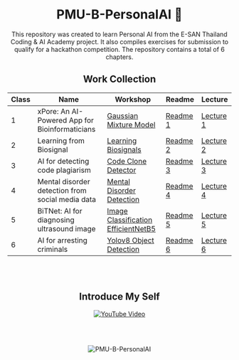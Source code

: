 <div align="center">
  
# PMU-B-PersonalAI 🦾

This repository was created to learn Personal AI from the E-SAN Thailand Coding & AI Academy project. It also compiles exercises for submission to qualify for a hackathon competition. The repository contains a total of 6 chapters.

## Work Collection

|Class|Name|Workshop|Readme|Lecture |
| ------------- | ------------- |-------------  |-------------  |-------------  |
| 1  | xPore: An AI-Powered App for Bioinformaticians  |[Gaussian Mixture Model](https://github.com/JakgritB/PMU-B-PersonalAI/blob/main/01_xPore/GMM.ipynb) | [Readme 1](https://github.com/JakgritB/PMU-B-PersonalAI/blob/main/01_xPore/README.md)|[Lecture 1](https://github.com/JakgritB/PMU-B-PersonalAI/blob/main/01_xPore/01_xPore_Note.pdf)|
| 2  | Learning from Biosignal  | [Learning Biosignals](https://github.com/JakgritB/PMU-B-PersonalAI/tree/main/02_Biosignal/pmub-learning-biosignals-main) | [Readme 2](https://github.com/JakgritB/PMU-B-PersonalAI/blob/main/02_Biosignal/README.md)|[Lecture 2](https://github.com/JakgritB/PMU-B-PersonalAI/blob/main/02_Biosignal/02_Biosignal_Note.pdf)|
| 3  | AI for detecting code plagiarism  | [Code Clone Detector](https://github.com/JakgritB/PMU-B-PersonalAI/blob/main/03_CodeClone/PMU_B_CodingAI_CodeCloneDetection_Workshop_JakgritB.ipynb) | [Readme 3](https://github.com/JakgritB/PMU-B-PersonalAI/blob/main/03_CodeClone/README.md)|[Lecture 3](https://github.com/JakgritB/PMU-B-PersonalAI/blob/main/03_CodeClone/03_CodeClone_Note.pdf)|
| 4  | Mental disorder detection from social media data  | [Mental Disorder Detection](https://github.com/JakgritB/PMU-B-PersonalAI/blob/main/04_SocialMedia/SocialMedia_Jakgrit.ipynb)| [Readme 4](https://github.com/JakgritB/PMU-B-PersonalAI/blob/main/04_SocialMedia/README.md) |[Lecture 4](https://github.com/JakgritB/PMU-B-PersonalAI/blob/main/04_SocialMedia/04_SocialMedia_Note.pdf)|
| 5  | BiTNet: AI for diagnosing ultrasound image  | [Image Classification EfficientNetB5](https://github.com/JakgritB/PMU-B-PersonalAI/blob/main/05_BiTNet/PMUB_Personal_AI_Image_classification_EfficientNetB5_JakgritB.ipynb) | [Readme 5](https://github.com/JakgritB/PMU-B-PersonalAI/blob/main/05_BiTNet/README.md)|[Lecture 5](https://github.com/JakgritB/PMU-B-PersonalAI/tree/main/05_BiTNet/Note)|
| 6 | AI for arresting criminals  | [Yolov8 Object Detection](https://github.com/JakgritB/PMU-B-PersonalAI/blob/main/06_Criminals/Train_Yolov8_Object_Detection_on_Custom_Dataset_JakgritB.ipynb) | [Readme 6](https://github.com/JakgritB/PMU-B-PersonalAI/blob/main/06_Criminals/README.md)|[Lecture 6](https://github.com/JakgritB/PMU-B-PersonalAI/blob/main/06_Criminals/ObjectDetection_Note.pdf)|

<br></br>

## Introduce My Self


  <a href="https://www.youtube.com/watch?v=hV4ZufH4KSw">
    <img src="https://img.youtube.com/vi/hV4ZufH4KSw/0.jpg" alt="YouTube Video" />
  </a>

<br></br>

![PMU-B-PersonalAI](https://socialify.git.ci/JakgritB/PMU-B-PersonalAI/image?description=1&descriptionEditable=Personal%20AI%20from%20the%20E-SAN%20Thailand%20Coding%20%26%20AI%20Academy%20&font=Raleway&forks=1&issues=1&language=1&name=1&owner=1&pattern=Signal&pulls=1&stargazers=1&theme=Dark)

</div>
